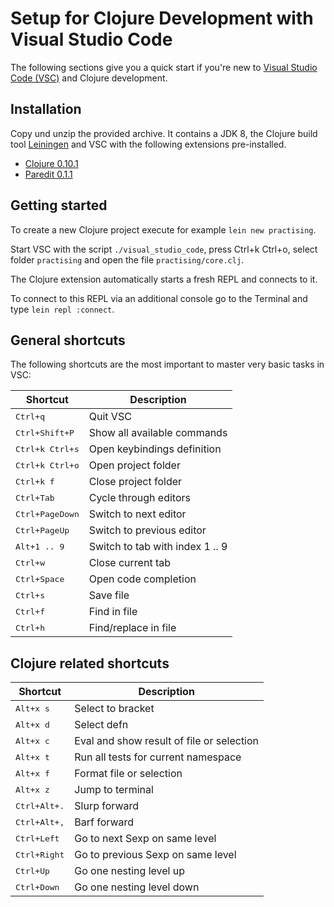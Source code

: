 # Setup for Clojure Development with Visual Studio Code

The following sections give you a quick start if you're new to [Visual
Studio Code (VSC)](https://code.visualstudio.com/) and Clojure development.

## Installation

Copy und unzip the provided archive. It contains a JDK 8, the Clojure
build tool [Leiningen](https://leiningen.org/) and VSC with the
following extensions pre-installed.

- [Clojure 0.10.1](https://marketplace.visualstudio.com/items?itemName=avli.clojure)
- [Paredit 0.1.1](https://marketplace.visualstudio.com/items?itemName=clptn.code-paredit)


## Getting started

To create a new Clojure project execute for example `lein new practising`.

Start VSC with the script `./visual_studio_code`, press <bbd>Ctrl+k
Ctrl+o</kbd>, select folder `practising` and open the file
`practising/core.clj`.

The Clojure extension automatically starts a fresh REPL and connects
to it.

To connect to this REPL via an additional console go to the Terminal and type
`lein repl :connect`.


## General shortcuts

The following shortcuts are the most important to master very
basic tasks in VSC:

Shortcut                  | Description
---                       | ---
<kbd>Ctrl+q</kbd>         | Quit VSC
<kbd>Ctrl+Shift+P</kbd>   | Show all available commands
<kbd>Ctrl+k Ctrl+s</kbd>  | Open keybindings definition
<kbd>Ctrl+k Ctrl+o</kbd>  | Open project folder
<kbd>Ctrl+k f</kbd>       | Close project folder
<kbd>Ctrl+Tab</kbd>       | Cycle through editors
<kbd>Ctrl+PageDown</kbd>  | Switch to next editor
<kbd>Ctrl+PageUp</kbd>    | Switch to previous editor
<kbd>Alt+1 .. 9</kbd>     | Switch to tab with index 1 .. 9
<kbd>Ctrl+w</kbd>         | Close current tab
<kbd>Ctrl+Space</kbd>     | Open code completion
<kbd>Ctrl+s</kbd>         | Save file
<kbd>Ctrl+f</kbd>         | Find in file
<kbd>Ctrl+h</kbd>         | Find/replace in file

## Clojure related shortcuts

Shortcut                  | Description
---                       | ---
<kbd>Alt+x s</kbd>        | Select to bracket
<kbd>Alt+x d</kbd>        | Select defn
<kbd>Alt+x c</kbd>        | Eval and show result of file or selection
<kbd>Alt+x t</kbd>        | Run all tests for current namespace
<kbd>Alt+x f</kbd>        | Format file or selection
<kbd>Alt+x z</kbd>        | Jump to terminal
<kbd>Ctrl+Alt+.</kbd>     | Slurp forward
<kbd>Ctrl+Alt+,</kbd>     | Barf forward
<kbd>Ctrl+Left</kbd>      | Go to next Sexp on same level
<kbd>Ctrl+Right</kbd>     | Go to previous Sexp on same level
<kbd>Ctrl+Up</kbd>        | Go one nesting level up
<kbd>Ctrl+Down</kbd>      | Go one nesting level down
